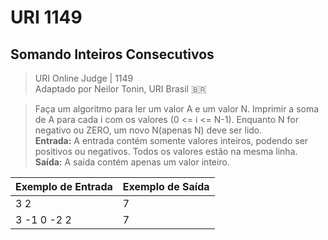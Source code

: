 ﻿# URI 1149

## Somando Inteiros Consecutivos

>URI Online Judge | 1149  
>Adaptado por Neilor Tonin, URI Brasil :brazil:

>Faça um algoritmo para ler um valor A e um valor N. Imprimir a soma de A 
>para cada i com os valores (0 <= i <= N-1). 
>Enquanto N for negativo ou ZERO, um novo N(apenas N) deve ser lido.  
>**Entrada:**
>A entrada contém somente valores inteiros, podendo ser positivos ou negativos. 
>Todos os valores estão na mesma linha.  
>**Saída:** A saída contém apenas um valor inteiro.

| Exemplo de Entrada | Exemplo de Saída |
| ------------------ | ---------------- |
| 3 2                | 7                |
| 3 -1 0 -2 2        | 7                |
